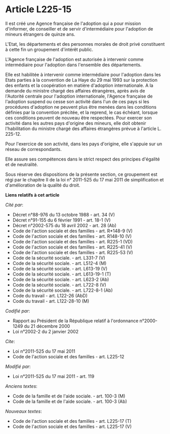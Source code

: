 # Article L225-15

Il est créé une Agence française de l'adoption qui a pour mission d'informer, de conseiller et de servir d'intermédiaire pour
l'adoption de mineurs étrangers de quinze ans. 

L'Etat, les départements et des personnes morales de droit privé constituent à cette fin un groupement d'intérêt public. 

L'Agence française de l'adoption est autorisée à intervenir comme intermédiaire pour l'adoption dans l'ensemble des
départements. 

Elle est habilitée à intervenir comme intermédiaire pour l'adoption dans les Etats parties à la convention de La Haye du 29
mai 1993 sur la protection des enfants et la coopération en matière d'adoption internationale. A la demande du ministre
chargé des affaires étrangères, après avis de l'Autorité centrale pour l'adoption internationale, l'Agence française de
l'adoption suspend ou cesse son activité dans l'un de ces pays si les procédures d'adoption ne peuvent plus être menées dans
les conditions définies par la convention précitée, et la reprend, le cas échéant, lorsque ces conditions peuvent de nouveau
être respectées. Pour exercer son activité dans les autres pays d'origine des mineurs, elle doit obtenir l'habilitation du
ministre chargé des affaires étrangères prévue à l'article L. 225-12. 

Pour l'exercice de son activité, dans les pays d'origine, elle s'appuie sur un réseau de correspondants. 

Elle assure ses compétences dans le strict respect des principes d'égalité et de neutralité. 

Sous réserve des dispositions de la présente section, ce groupement est régi par le chapitre II de la loi n° 2011-525 du 17
mai 2011 de simplification et d'amélioration de la qualité du droit.

**Liens relatifs à cet article**

_Cité par_:

  - Décret n°88-976 du 13 octobre 1988 - art. 34 (V)
  - Décret n°91-155 du 6 février 1991 - art. 18-1 (V)
  - Décret n°2002-575 du 18 avril 2002 - art. 28 (Ab)
  - Code de l'action sociale et des familles - art. R*148-9 (V)
  - Code de l'action sociale et des familles - art. R148-10 (V)
  - Code de l'action sociale et des familles - art. R225-1 (VD)
  - Code de l'action sociale et des familles - art. R225-41 (V)
  - Code de l'action sociale et des familles - art. R225-53 (V)
  - Code de la sécurité sociale. - art. L331-7 (V)
  - Code de la sécurité sociale. - art. L512-4 (M)
  - Code de la sécurité sociale. - art. L613-19 (V)
  - Code de la sécurité sociale. - art. L613-19-1 (T)
  - Code de la sécurité sociale. - art. L623-2 (Ab)
  - Code de la sécurité sociale. - art. L722-8 (V)
  - Code de la sécurité sociale. - art. L722-8-1 (Ab)
  - Code du travail - art. L122-26 (AbD)
  - Code du travail - art. L122-28-10 (M)

_Codifié par_:

  - Rapport au Président de la République relatif à l'ordonnance n°2000-1249 du 21 décembre 2000
  - Loi n°2002-2 du 2 janvier 2002

_Cite_:

  - Loi n°2011-525 du 17 mai 2011
  - Code de l'action sociale et des familles - art. L225-12

_Modifié par_:

  - Loi n°2011-525 du 17 mai 2011 - art. 119

_Anciens textes_:

  - Code de la famille et de l'aide sociale. - art. 100-3 (M)
  - Code de la famille et de l'aide sociale. - art. 100-3 (Ab)

_Nouveaux textes_:

  - Code de l'action sociale et des familles - art. L225-17 (T)
  - Code de l'action sociale et des familles - art. L225-17 (V)
